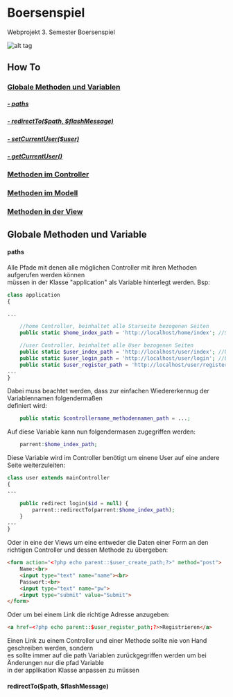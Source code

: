 # Boersenspiel
Webprojekt 3. Semester Boersenspiel


![alt tag](http://www.unifiliale.de/wp-content/uploads/2013/09/2013_09_10_B%C3%B6rsenspiel1.png)

<!-- Inhaltsverzeichnis -->
<h2>How To</h2>
<h3><a href="#globalmethods">Globale Methoden und Variablen</a></h3>
<h5><a href="#paths">- paths</a></h5>
<h5><a href="#redirectTo">- redirectTo($path, $flashMessage)</a></h5>
<h5><a href="#setCurrentUser">- setCurrentUser($user)</a></h5>
<h5><a href="#getCurrentUser">- getCurrentUser()</a></h5>
<h3><a href="#controllermethods">Methoden im Controller</a></h3>
<h3><a href="#modelmethods">Methoden im Modell</a></h3>
<h3><a href="#viewmethods">Methoden in der View</a></h3>








<a name="globalmethods">
</a>
<h2>Globale Methoden und Variable</h2>



<a name="paths">
</a>
<h4>paths</h4>

<p>Alle Pfade mit denen alle möglichen Controller mit ihren Methoden aufgerufen werden können<br>
müssen in der Klasse "application" als Variable hinterlegt werden. Bsp: </p>

```php
class application
{

...

    //home Controller, beinhaltet alle Starseite bezogenen Seiten
    public static $home_index_path = 'http://localhost/home/index'; //Startseite

    //user Controller, beinhaltet alle User bezogenen Seiten
    public static $user_index_path = 'http://localhost/user/index'; //User Startseite
    public static $user_login_path = 'http://localhost/user/login'; //Login Seite
    public static $user_register_path = 'http://localhost/user/register'; //Registrierungs Seite
...
}
```

<p>Dabei muss beachtet werden, dass zur einfachen Wiedererkennug der Variablennamen folgendermaßen<br>
definiert wird: </p>

```php
    public static $controllername_methodennamen_path = ...;
```
<p>Auf diese Variable kann nun folgendermasen zugegriffen werden:</p>

```php
    parrent:$home_index_path;
```


<p>Diese Variable wird im Controller benötigt um einene User auf eine andere Seite weiterzuleiten:</p>

```php
class user extends mainController
{
...

    public redirect login($id = null) {
        parrent::redirectTo(parrent:$home_index_path);
    }
...
}
```


<p>Oder in eine der Views um eine entweder die Daten einer Form an den richtigen Controller und dessen Methode zu übergeben:</p>

```html
<form action="<?php echo parent::$user_create_path;?>" method="post">
    Name:<br>
    <input type="text" name="name"><br>
    Passwort:<br>
    <input type="text" name="pw">
    <input type="submit" value="Submit">
</form>
```

<p>Oder um bei einem Link die richtige Adresse anzugeben:</p>

```html
<a href=<?php echo parent::$user_register_path;?>>Registrieren</a>
```

<p>Einen Link zu einem Controller und einer Methode sollte nie von Hand geschreiben werden, sondern <br>
es sollte immer auf die path Variablen zurückgegriffen werden um bei Änderungen nur die pfad Variable <br>
in der applikation Klasse anpassen zu müssen</p>

<a name="paths">
</a>
<h4>redirectTo($path, $flashMessage)</h4>
